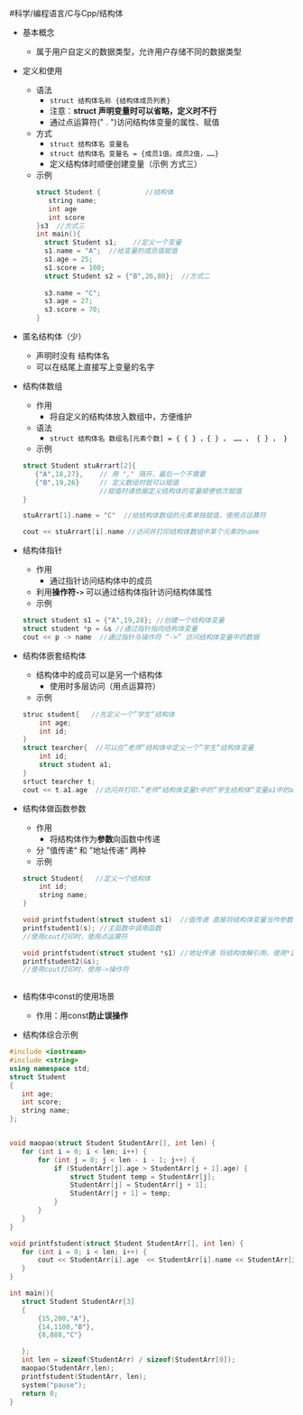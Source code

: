 #科学/编程语言/C与Cpp/结构体
- 基本概念
	- 属于用户自定义的数据类型，允许用户存储不同的数据类型

- 定义和使用
	- 语法
		- `struct 结构体名称 {结构体成员列表}`   
		- 注意：**struct 声明变量时可以省略，定义时不行**
		- 通过点运算符(" . ")访问结构体变量的属性、赋值
	- 方式
		- `struct 结构体名 变量名`
		- `struct 结构体名 变量名 = {成员1值，成员2值，……}`
		- 定义结构体时顺便创建变量（示例 方式三）
	- 示例
	  ```C++
	  struct Student {           //结构体
	     string name;
	     int age
	     int score
	  }s3  //方式三
	  int main(){
	    struct Student s1;    //定义一个变量
	    s1.name = "A";  //给变量的成员值赋值
	    s1.age = 25;
	    s1.score = 100;
        struct Student s2 = {"B",26,80};  //方式二
        
        s3.name = "C";
        s3.age = 27;
        s3.score = 70;
	  }
	  ```

- 匿名结构体（少）
	- 声明时没有 结构体名
	- 可以在结尾上直接写上变量的名字

- 结构体数组
	- 作用
		- 将自定义的结构体放入数组中，方便维护
	- 语法
		- `struct 结构体名 数组名[元素个数] = { { } ，{ } ， …… ， { } ， } `
	- 示例
	 ```C++
	 struct Student stuArrart[2]{
	    {"A",18,27},    // 用 "," 隔开，最后一个不需要
	    {"B",19,26}     // 定义数组时就可以赋值
	                    //赋值时请依据定义结构体的变量顺便依次赋值
	 }

	 stuArrart[1].name = "C"  //给结构体数组的元素单独赋值，使用点运算符

	 cout << stuArrart[i].name //访问并打印结构体数组中某个元素的name 
	 ```

- 结构体指针
	- 作用
		- 通过指针访问结构体中的成员
	- 利用**操作符`->`** 可以通过结构体指针访问结构体属性
	- 示例
	 ```C++
	 struct student s1 = {"A",19,28}; //创建一个结构体变量
	 struct student *p = &s //通过指针指向结构体变量
	 cout << p -> name  //通过指针与操作符 “->” 访问结构体变量中的数据 
	 ```

- 结构体嵌套结构体
	- 结构体中的成员可以是另一个结构体
		- 使用时多层访问（用点运算符）
	- 示例
	 ```C++
	 struc student{   //先定义一个”学生“结构体
	     int age;
	     int id;
	 }
	 struct tearcher{  //可以在”老师“结构体中定义一个”学生“结构体变量
	     int id;
	     struct student a1;
	 }
	 srtuct tearcher t;
	 cout << t.a1.age  //访问并打印，”老师“结构体变量t中的”学生结构体“变量a1中的age属性
	 ```

- 结构体做函数参数
	- 作用
		- 将结构体作为**参数**向函数中传递
	- 分  ”值传递“ 和  ”地址传递“  两种
	- 示例
	 ```C++
	 struct Student{   //定义一个结构体
	     int id;
	     string name;
	 }
     
     void printfstudent(struct student s1)  //值传递 直接将结构体变量当作参数
     printfstudent1(s); //主函数中调用函数
     //使用cout打印时，使用点运算符 
     
     void printfstudent(struct student *s1) //地址传递 将结构体解引用，使用*运算符
     printfstudent2(&s);
     //使用cout打印时，使用->操作符
      
	 ```

- 结构体中const的使用场景
	- 作用：用const**防止误操作**

- 结构体综合示例
 ```C++
 #include <iostream>
 #include <string>
 using namespace std;
 struct Student
 {
	int age;
	int score;
	string name;
 };


 void maopao(struct Student StudentArr[], int len) {
	for (int i = 0; i < len; i++) {
		for (int j = 0; j < len - i - 1; j++) {
			if (StudentArr[j].age > StudentArr[j + 1].age) {
				struct Student temp = StudentArr[j];
				StudentArr[j] = StudentArr[j + 1];
				StudentArr[j + 1] = temp;
			}
		}
	}
 } 

 void printfstudent(struct Student StudentArr[], int len) {
	for (int i = 0; i < len; i++) {
		cout << StudentArr[i].age  << StudentArr[i].name << StudentArr[i].score << "\n";
	}
 }

 int main(){
	struct Student StudentArr[3]
	{
		{15,200,"A"},
		{14,1100,"B"},
		{8,888,"C"}

	};
	int len = sizeof(StudentArr) / sizeof(StudentArr[0]);
	maopao(StudentArr,len);
	printfstudent(StudentArr, len);
	system("pause");
	return 0;
 }

 ```